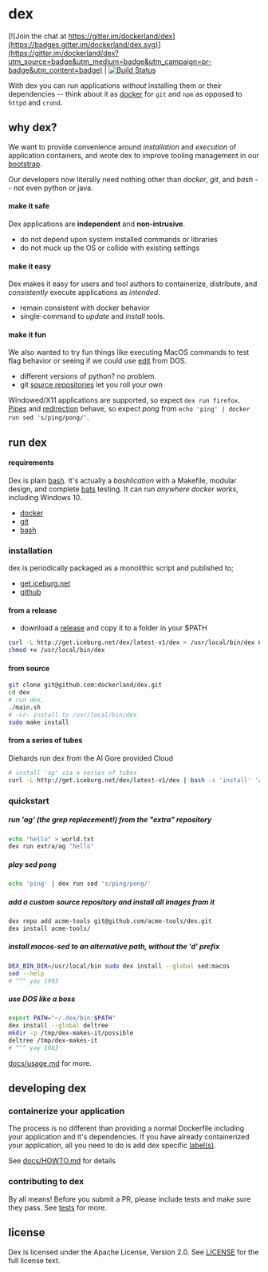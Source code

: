 # dex

[![Join the chat at https://gitter.im/dockerland/dex](https://badges.gitter.im/dockerland/dex.svg)](https://gitter.im/dockerland/dex?utm_source=badge&utm_medium=badge&utm_campaign=pr-badge&utm_content=badge) | [![Build Status](https://travis-ci.org/dockerland/dex.svg?branch=master)](https://travis-ci.org/dockerland/dex)

With dex you can run applications _without_ installing them or their dependencies --
think about it as [docker](http) for `git` and `npm` as opposed to `httpd` and `crond`.


## why dex?

We want to provide convenience around _installation_ and
_execution_ of application containers, and wrote dex to improve tooling management in our [bootstrap]().

Our developers now literally need nothing other than _docker_, _git_, and _bash_ -- not even python or java.

#### make it safe

Dex applications are **independent** and **non-intrusive**.
  * do not depend upon system installed commands or libraries
  * do not muck up the OS or collide with existing settings

#### make it easy

Dex makes it easy for users and tool authors to containerize, distribute, and _consistently_ execute applications as _intended_.

  * remain consistent with docker behavior
  * single-command to _update_ and _install_ tools.


#### make it fun

We also wanted to try fun things like executing MacOS commands to test flag behavior or seeing if we could use [edit](https://github.com/dockerland/dex-dockerfiles-extra/tree/master/dex-images/edit) from DOS.
  * different versions of python? no problem.
  * git [source repositories](docs/usage.md#source-repositories) let you roll your own


Windowed/X11 applications are supported, so expect `dex run firefox`. [Pipes](https://en.wikipedia.org/wiki/Redirection_%28computing%29#Piping)
and [redirection](https://en.wikipedia.org/wiki/Redirection_%28computing%29) behave, so expect _pong_ from `echo 'ping' | docker run sed 's/ping/pong/'`.

## run dex

#### requirements
Dex is plain [bash](https://www.gnu.org/software/bash/manual/bash.html). It's actually a  _bashlication_ with a Makefile, modular design, and complete [bats](https://github.com/sstephenson/bats) testing. It can run
_anywhere docker works_, including Windows 10.

  * [docker](https://www.docker.com/)
  * [git](https://git-scm.com/)
  * [bash](https://www.gnu.org/software/bash/)


### installation

dex is periodically packaged as a monolithic script and published to;
  * [get.iceburg.net](http://get.iceburg.net)
  * [github](https://github.com/briceburg/shell-helpers/releases)


#### from a release

* download a [release](https://github.com/dockerland/dex/releases/) and copy it to a folder in your $PATH

```sh
curl -L http://get.iceburg.net/dex/latest-v1/dex > /usr/local/bin/dex && \
chmod +x /usr/local/bin/dex
```

#### from source

```sh
git clone git@github.com:dockerland/dex.git
cd dex
# run dex,
./main.sh
# -or- install to /usr/local/bin/dex
sudo make install
```

#### from a series of tubes
Diehards run dex from the Al Gore provided Cloud
```sh
# install 'ag' via a series of tubes
curl -L http://get.iceburg.net/dex/latest-v1/dex | bash -s 'install' 'ag'
```

### quickstart

##### run 'ag' (the grep replacement!) from the "extra" repository
```sh
echo "hello" > world.txt
dex run extra/ag "hello"
```

##### play sed pong
```sh
echo 'ping' | dex run sed 's/ping/pong/'
```

##### add a custom source repository and install all images from it
```sh
dex repo add acme-tools git@github.com/acme-tools/dex.git
dex install acme-tools/
```

##### install macos-sed to an alternative path, without the 'd' prefix
```sh
DEX_BIN_DIR=/usr/local/bin sudo dex install --global sed:macos
sed --help
# ^^^ yay 1993
```

##### use DOS like a boss
```sh
export PATH="~/.dex/bin:$PATH"
dex install --global deltree
mkdir -p /tmp/dex-makes-it/possible
deltree /tmp/dex-makes-it
# ^^^ yay 1983
```

[docs/usage.md](docs/usage.md) for more.

## developing dex

### containerize your application

The process is no different than providing a normal Dockerfile including your application and it's dependencies. If you have already containerized your application, all you need to do is add dex specific [label(s)](https://docs.docker.com/engine/reference/builder/#/label).

See [docs/HOWTO.md](docs/HOWTO.md#containerize-your-application) for details


### contributing to dex

By all means! Before you submit a PR, please include tests and make sure
they pass. See [tests](tests/) for more.

## license

Dex is licensed under the Apache License, Version 2.0.
See [LICENSE](LICENSE) for the full license text.
